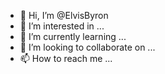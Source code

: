 - 👋 Hi, I’m @ElvisByron
- 👀 I’m interested in ...
- 🌱 I’m currently learning ...
- 💞️ I’m looking to collaborate on ...
- 📫 How to reach me ...

<!---
ElvisByron/ElvisByron is a ✨ special ✨ repository because its `README.md` (this file) appears on your GitHub profile.
You can click the Preview link to take a look at your changes.
--->
